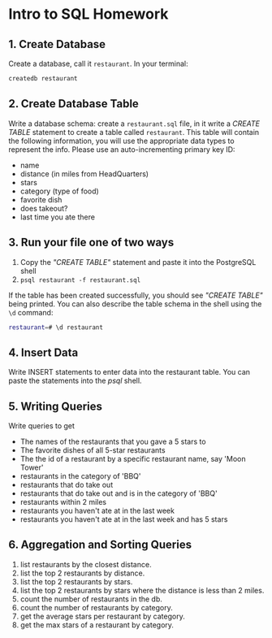 # Intro to SQL Homework

## 1. Create Database

Create a database, call it `restaurant`. In your terminal:

```bash
createdb restaurant

```

## 2. Create Database Table

Write a database schema: create a `restaurant.sql` file, in it write a *CREATE TABLE* statement to create a table called `restaurant`. This table will contain the following information, you will use the appropriate data types to represent the info. Please use an auto-incrementing primary key ID:

- name
- distance (in miles from HeadQuarters)
- stars
- category (type of food)
- favorite dish
- does takeout?
- last time you ate there


## 3. Run your file one of two ways

1. Copy the *"CREATE TABLE"* statement and paste it into the PostgreSQL shell
2. `psql restaurant -f restaurant.sql`

If the table has been created successfully, you should see *"CREATE TABLE"* being printed. You can also describe the table schema in the shell using the `\d` command:

```bash 
restaurant=# \d restaurant
```


## 4.  Insert Data
Write INSERT statements to enter data into the restaurant table. You can paste the statements into the *psql* shell.


## 5. Writing Queries

Write queries to get

- The names of the restaurants that you gave a 5 stars to
- The favorite dishes of all 5-star restaurants
- The the id of a restaurant by a specific restaurant name, say 'Moon Tower'
- restaurants in the category of 'BBQ'
- restaurants that do take out
- restaurants that do take out and is in the category of 'BBQ'
- restaurants within 2 miles
- restaurants you haven't ate at in the last week
- restaurants you haven't ate at in the last week and has 5 stars


## 6. Aggregation and Sorting Queries

1. list restaurants by the closest distance.
2. list the top 2 restaurants by distance.
3. list the top 2 restaurants by stars.
4. list the top 2 restaurants by stars where the distance is less than 2 miles.
5. count the number of restaurants in the db.
6. count the number of restaurants by category.
7. get the average stars per restaurant by category.
8. get the max stars of a restaurant by category.
